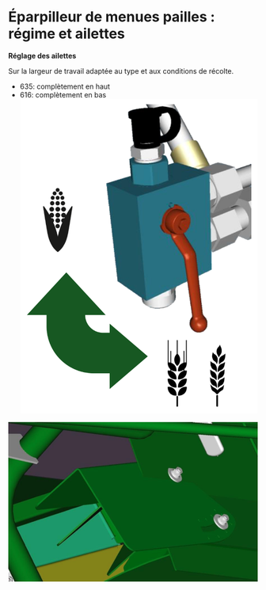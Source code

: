 # Éparpilleur de menues pailles : régime et ailettes


**Réglage des ailettes**

Sur la largeur de travail adaptée au type et aux conditions de récolte.
- 635: complètement en haut
- 616: complètement en bas
![../images/Capture%20d%E2%80%99%C3%A9cran%202025-04-20%20%C3%A0%2013.50.13.png](../images/Capture%20d%E2%80%99%C3%A9cran%202025-04-20%20%C3%A0%2013.50.13.png)

![../images/Capture%20d%E2%80%99%C3%A9cran%202025-04-20%20%C3%A0%2013.50.24.png](../images/Capture%20d%E2%80%99%C3%A9cran%202025-04-20%20%C3%A0%2013.50.24.png)